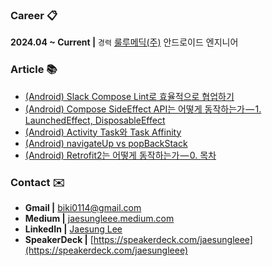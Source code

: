 ### Career 📋
**2024.04 ~ Current |** `경력` [룰루메딕(주)](https://www.lulumedic.com/) 안드로이드 엔지니어

### Article 📚
<!-- MEDIUM-STORY-LIST:START -->
- [&lpar;Android&rpar; Slack Compose Lint로 효율적으로 협업하기](https://medium.com/jaesung-dev/android-slack-compose-lint%EB%A1%9C-%ED%9A%A8%EC%9C%A8%EC%A0%81%EC%9C%BC%EB%A1%9C-%ED%98%91%EC%97%85%ED%95%98%EA%B8%B0-49d21c7f2ece?source=rss-1de6c2ced51------2)
- [&lpar;Android&rpar; Compose SideEffect API는 어떻게 동작하는가 — 1. LaunchedEffect, DisposableEffect](https://medium.com/jaesung-dev/android-compose-sideeffect-api%EB%8A%94-%EC%96%B4%EB%96%BB%EA%B2%8C-%EB%8F%99%EC%9E%91%ED%95%98%EB%8A%94%EA%B0%80-1-launchedeffect-disposableeffect-186d7f0352ea?source=rss-1de6c2ced51------2)
- [&lpar;Android&rpar; Activity Task와 Task Affinity](https://medium.com/jaesung-dev/android-task%EC%99%80-taskaffinity-0e47a225630e?source=rss-1de6c2ced51------2)
- [&lpar;Android&rpar; navigateUp vs popBackStack](https://medium.com/jaesung-dev/android-navigateup-vs-popbackstack-def3e8a1bf70?source=rss-1de6c2ced51------2)
- [&lpar;Android&rpar; Retrofit2는 어떻게 동작하는가 — 0. 목차](https://medium.com/jaesung-dev/android-retrofit2%EB%8A%94-%EC%96%B4%EB%96%BB%EA%B2%8C-%EB%8F%99%EC%9E%91%ED%95%98%EB%8A%94%EA%B0%80-0-%EB%AA%A9%EC%B0%A8-b23e22c916d3?source=rss-1de6c2ced51------2)
<!-- MEDIUM-STORY-LIST:END -->

### Contact ✉️
* **Gmail |** [biki0114@gmail.com](mailto:biki0114@gmail.com)
* **Medium |** [jaesungleee.medium.com](https://jaesungleee.medium.com/)
* **LinkedIn |** [Jaesung Lee](https://www.linkedin.com/in/jaesung-lee-814a66210/)
* **SpeakerDeck |** [https://speakerdeck.com/jaesungleee](https://speakerdeck.com/jaesungleee)

<!-- <img align="left" alt="JaesungLee's Github Stats" src="https://github-readme-stats.vercel.app/api?username=JaesungLeee&count_private=true&show_icons=true&theme=dark" /> -->

<!-- <br></br>
<a href="https://github.com/devxb/gitanimals">
<img
  src="https://render.gitanimals.org/farms/JaesungLeee"
  width="600"
  height="300"
/>
</a> -->
